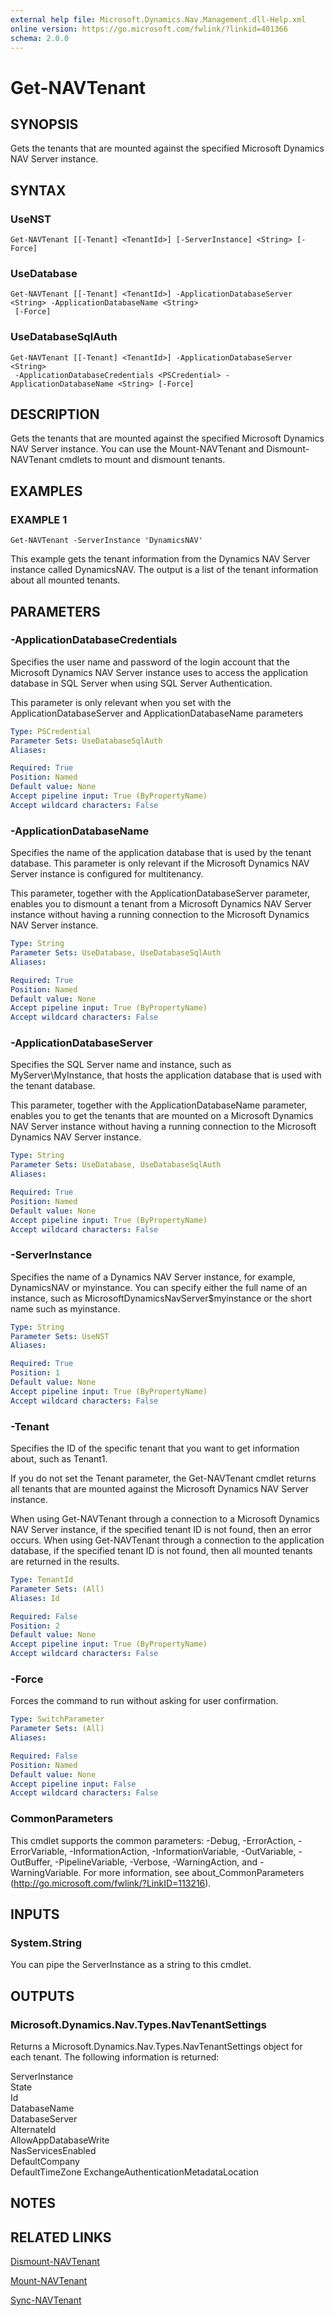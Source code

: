 ```yaml
---
external help file: Microsoft.Dynamics.Nav.Management.dll-Help.xml
online version: https://go.microsoft.com/fwlink/?linkid=401366
schema: 2.0.0
---
```


# Get-NAVTenant

## SYNOPSIS
Gets the tenants that are mounted against the specified Microsoft Dynamics NAV Server instance.

## SYNTAX

### UseNST
```
Get-NAVTenant [[-Tenant] <TenantId>] [-ServerInstance] <String> [-Force]
```

### UseDatabase
```
Get-NAVTenant [[-Tenant] <TenantId>] -ApplicationDatabaseServer <String> -ApplicationDatabaseName <String>
 [-Force]
```

### UseDatabaseSqlAuth
```
Get-NAVTenant [[-Tenant] <TenantId>] -ApplicationDatabaseServer <String>
 -ApplicationDatabaseCredentials <PSCredential> -ApplicationDatabaseName <String> [-Force]
```

## DESCRIPTION
Gets the tenants that are mounted against the specified Microsoft Dynamics NAV Server instance.
You can use the Mount-NAVTenant and Dismount-NAVTenant cmdlets to mount and dismount tenants.

## EXAMPLES

### EXAMPLE 1
```
Get-NAVTenant -ServerInstance 'DynamicsNAV'

```

This example gets the tenant information from the Dynamics NAV Server instance called DynamicsNAV. The output is a list of the tenant information about all mounted tenants.

## PARAMETERS

### -ApplicationDatabaseCredentials
Specifies the user name and password of the login account that the Microsoft Dynamics NAV Server instance uses to access the application database in SQL Server when using SQL Server Authentication.

This parameter is only relevant when you set with the ApplicationDatabaseServer and ApplicationDatabaseName parameters

```yaml
Type: PSCredential
Parameter Sets: UseDatabaseSqlAuth
Aliases:

Required: True
Position: Named
Default value: None
Accept pipeline input: True (ByPropertyName)
Accept wildcard characters: False
```

### -ApplicationDatabaseName
Specifies the name of the application database that is used by the tenant database.
This parameter is only relevant if the Microsoft Dynamics NAV Server instance is configured for multitenancy.

This parameter, together with the ApplicationDatabaseServer parameter, enables you to dismount a tenant from a Microsoft Dynamics NAV Server instance without having a running connection to the Microsoft Dynamics NAV Server instance.

```yaml
Type: String
Parameter Sets: UseDatabase, UseDatabaseSqlAuth
Aliases:

Required: True
Position: Named
Default value: None
Accept pipeline input: True (ByPropertyName)
Accept wildcard characters: False
```

### -ApplicationDatabaseServer
Specifies the SQL Server name and instance, such as MyServer\MyInstance, that hosts the application database that is used with the tenant database.

This parameter, together with the ApplicationDatabaseName parameter, enables you to get the tenants that are mounted on a Microsoft Dynamics NAV Server instance without having a running connection to the Microsoft Dynamics NAV Server instance.

```yaml
Type: String
Parameter Sets: UseDatabase, UseDatabaseSqlAuth
Aliases:

Required: True
Position: Named
Default value: None
Accept pipeline input: True (ByPropertyName)
Accept wildcard characters: False
```

### -ServerInstance
Specifies the name of a Dynamics NAV Server instance, for example, DynamicsNAV or myinstance. You can specify either the full name of an instance, such as MicrosoftDynamicsNavServer$myinstance or the short name such as myinstance.

```yaml
Type: String
Parameter Sets: UseNST
Aliases:

Required: True
Position: 1
Default value: None
Accept pipeline input: True (ByPropertyName)
Accept wildcard characters: False
```

### -Tenant
Specifies the ID of the specific tenant that you want to get information about, such as Tenant1.

If you do not set the Tenant parameter, the Get-NAVTenant cmdlet returns all tenants that are mounted against the Microsoft Dynamics NAV Server instance.

When using Get-NAVTenant through a connection to a Microsoft Dynamics NAV Server instance, if the specified tenant ID is not found, then an error occurs. When using Get-NAVTenant through a connection to the application database, if the specified tenant ID is not found, then all mounted tenants are returned in the results.

```yaml
Type: TenantId
Parameter Sets: (All)
Aliases: Id

Required: False
Position: 2
Default value: None
Accept pipeline input: True (ByPropertyName)
Accept wildcard characters: False
```

### -Force
Forces the command to run without asking for user confirmation.

```yaml
Type: SwitchParameter
Parameter Sets: (All)
Aliases:

Required: False
Position: Named
Default value: None
Accept pipeline input: False
Accept wildcard characters: False
```

### CommonParameters
This cmdlet supports the common parameters: -Debug, -ErrorAction, -ErrorVariable, -InformationAction, -InformationVariable, -OutVariable, -OutBuffer, -PipelineVariable, -Verbose, -WarningAction, and -WarningVariable. For more information, see about_CommonParameters (http://go.microsoft.com/fwlink/?LinkID=113216).

## INPUTS

### System.String
You can pipe the ServerInstance as a string to this cmdlet.

## OUTPUTS

### Microsoft.Dynamics.Nav.Types.NavTenantSettings
Returns a Microsoft.Dynamics.Nav.Types.NavTenantSettings object for each tenant. The following information is returned:

ServerInstance  
State  
Id  
DatabaseName  
DatabaseServer  
AlternateId  
AllowAppDatabaseWrite  
NasServicesEnabled  
DefaultCompany  
DefaultTimeZone
ExchangeAuthenticationMetadataLocation  

## NOTES
## RELATED LINKS

[Dismount-NAVTenant](Dismount-NAVTenant.md)

[Mount-NAVTenant](Mount-NAVTenant.md)

[Sync-NAVTenant](Sync-NAVTenant.md)
